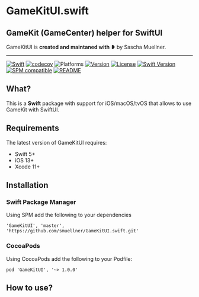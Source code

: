 # GameKitUI.swift

## GameKit (GameCenter) helper for SwiftUI

GameKitUI is **created and maintaned with ❥** by Sascha Muellner.

---
[![Swift](https://github.com/smuellner/GameKitUI.swift/workflows/Swift/badge.svg?branch=master)](https://github.com/smuellner/GameKitUI.swift/actions)
[![codecov](https://codecov.io/gh/smuellner/GameKitUI.swift/branch/master/graph/badge.svg)](https://codecov.io/gh/smuellner/GameKitUI.swift)
![Platforms](https://img.shields.io/badge/platform-iOS%20%7C%20macOS%20%7C%20tvOS-lightgrey.svg)
[![Version](https://img.shields.io/cocoapods/v/GameKitUI.svg?style=flat)](https://cocoapods.org/pods/GameKitUI)
[![License](https://img.shields.io/cocoapods/l/GameKitUI.svg?style=flat)](https://github.com/smuellner/GameKitUI.swift/blob/master/LICENSE)
[![Swift Version](https://img.shields.io/badge/swift-5.1-orange.svg?style=flat)](https://developer.apple.com/swift)
[![SPM compatible](https://img.shields.io/badge/SPM-compatible-orange.svg?style=flat)](https://github.com/apple/swift-package-manager)
[![README](https://img.shields.io/badge/-README-lightgrey)](https://smuellner.github.io/GameKitUI.swift)

## What?
This is a **Swift** package with support for iOS/macOS/tvOS that allows to use GameKit with SwiftUI. 

## Requirements

The latest version of GameKitUI requires:

- Swift 5+
- iOS 13+
- Xcode 11+

## Installation

### Swift Package Manager
Using SPM add the following to your dependencies

``` 'GameKitUI', 'master', 'https://github.com/smuellner/GameKitUI.swift.git' ```

### CocoaPods
Using CocoaPods add the following to your Podfile:

```pod 'GameKitUI', '~> 1.0.0'```


## How to use?

